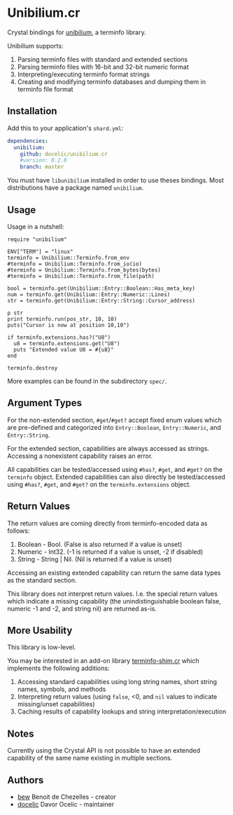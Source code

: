 # Unibilium.cr

Crystal bindings for [unibilium](https://github.com/neovim/unibilium), a terminfo library.

Unibilium supports:

1. Parsing terminfo files with standard and extended sections
2. Parsing terminfo files with 16-bit and 32-bit numeric format
3. Interpreting/executing terminfo format strings
4. Creating and modifying terminfo databases and dumping them in terminfo file format

## Installation

Add this to your application's `shard.yml`:

```yaml
dependencies:
  unibilium:
    github: docelic/unibilium.cr
    #version: 0.2.0
    branch: master
```

You must have `libunibilium` installed in order to use theses bindings. Most distributions have a package named `unibilium`.

## Usage

Usage in a nutshell:

```crystal
require "unibilium"

ENV["TERM"] = "linux"
terminfo = Unibilium::Terminfo.from_env
#terminfo = Unibilium::Terminfo.from_io(io)
#terminfo = Unibilium::Terminfo.from_bytes(bytes)
#terminfo = Unibilium::Terminfo.from_file(path)

bool = terminfo.get(Unibilium::Entry::Boolean::Has_meta_key)
num = terminfo.get(Unibilium::Entry::Numeric::Lines)
str = terminfo.get(Unibilium::Entry::String::Cursor_address)

p str
print terminfo.run(pos_str, 10, 10)
puts("Cursor is now at position 10,10")

if terminfo.extensions.has?("U8")
  u8 = terminfo.extensions.get("U8")
  puts "Extended value U8 = #{u8}"
end

terminfo.destroy

```

More examples can be found in the subdirectory `spec/`.

## Argument Types

For the non-extended section, `#get`/`#get?` accept fixed enum values which are pre-defined and
categorized into `Entry::Boolean`, `Entry::Numeric`, and `Entry::String`.

For the extended section, capabilities are always accessed as strings. Accessing a
nonexistent capability raises an error.

All capabilities can be tested/accessed using `#has?`, `#get`, and `#get?` on the `terminfo` object.
Extended capabilities can also directly be tested/accessed using `#has?`, `#get`, and `#get?` on the `terminfo.extensions` object.

## Return Values

The return values are coming directly from terminfo-encoded data as follows:

1. Boolean - Bool. (False is also returned if a value is unset)
2. Numeric - Int32. (-1 is returned if a value is unset, -2 if disabled)
3. String - String | Nil. (Nil is returned if a value is unset)

Accessing an existing extended capability can return the same data types as the
standard section.

This library does not interpret return values. I.e. the special return values which indicate
a missing capability (the unindistinguishable boolean false, numeric -1 and -2, and string nil)
are returned as-is.

## More Usability

This library is low-level.

You may be interested in an add-on library [terminfo-shim.cr](https://github.com/docelic/terminfo-shim.cr)
which implements the following additions:

1. Accessing standard capabilities using long string names, short string names, symbols, and methods
2. Interpreting return values (using `false`, <0, and `nil` values to indicate missing/unset capabilities)
3. Caching results of capability lookups and string interpretation/execution

## Notes

Currently using the Crystal API is not possible to have an extended capability of the
same name existing in multiple sections.

## Authors

- [bew](https://github.com/bew) Benoit de Chezelles - creator
- [docelic](https://github.com/docelic) Davor Ocelic - maintainer
